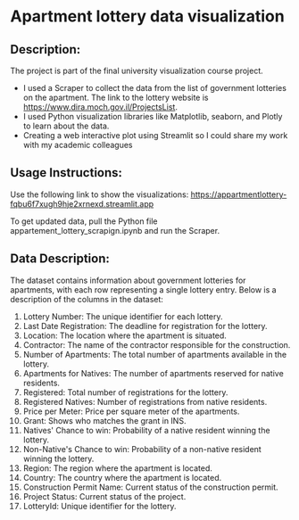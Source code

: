 # Apartment lottery data visualization
## Description:
The project is part of the final university visualization course project.  
* I used a Scraper to collect the data from the list of government lotteries on the apartment. 
  The link to the lottery website is https://www.dira.moch.gov.il/ProjectsList.
* I used Python visualization libraries like Matplotlib, seaborn, and Plotly to learn about the data.
* Creating a web interactive plot using Streamlit so I could share my work with my academic colleagues
 
## Usage Instructions:
Use the following link to show the visualizations:
https://appartmentlottery-fqbu6f7xugh9hje2xrnexd.streamlit.app

To get updated data, pull the Python file appartement_lottery_scrapign.ipynb and run the Scraper.

## Data Description:
The dataset contains information about government lotteries for apartments, with each row representing a single lottery entry. Below is a description of the columns in the dataset:

1. Lottery Number: The unique identifier for each lottery.
2. Last Date Registration: The deadline for registration for the lottery.
3. Location: The location where the apartment is situated.
4. Contractor: The name of the contractor responsible for the construction.
5. Number of Apartments: The total number of apartments available in the lottery.
6. Apartments for Natives: The number of apartments reserved for native residents.
7. Registered: Total number of registrations for the lottery.
8. Registered Natives: Number of registrations from native residents.
9. Price per Meter: Price per square meter of the apartments.
10. Grant: Shows who matches the grant in INS.
11. Natives' Chance to win: Probability of a native resident winning the lottery.
12. Non-Native's Chance to win: Probability of a non-native resident winning the lottery.
13. Region: The region where the apartment is located.
14. Country: The country where the apartment is located.
15. Construction Permit Name: Current status of the construction permit.
16. Project Status: Current status of the project.
17. LotteryId: Unique identifier for the lottery.
